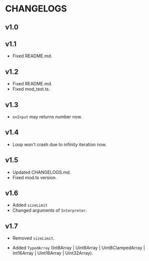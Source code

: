 # CHANGELOGS

## v1.0

## v1.1
+ Fixed README.md.

## v1.2
+ Fixed README.md.
+ Fixed mod_test.ts.

## v1.3
+ `onInput` may returns number now.

## v1.4
+ Loop won't crash due to infinity iteration now.

## v1.5
+ Updated CHANGELOGS.md.
+ Fixed mod.ts version.

## v1.6
+ Added `sizeLimit`
+ Changed arguments of `Interpreter`.

## v1.7
- Removed `sizeLimit`.
+ Added `TypedArray` (Int8Array | Uint8Array | Uint8ClampedArray | Int16Array | Uint16Array | Uint32Array).
